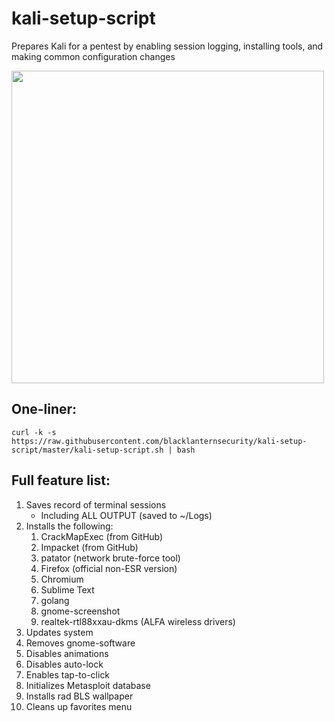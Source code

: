 # kali-setup-script

Prepares Kali for a pentest by enabling session logging, installing tools, and making common configuration changes

<img src="https://i.imgur.com/pXh7AUu.png" width=500>

## One-liner:

~~~
curl -k -s https://raw.githubusercontent.com/blacklanternsecurity/kali-setup-script/master/kali-setup-script.sh | bash
~~~

## Full feature list:

1. Saves record of terminal sessions
	- Including ALL OUTPUT (saved to ~/Logs)
1. Installs the following:
	1. CrackMapExec (from GitHub)
	1. Impacket (from GitHub)
	1. patator (network brute-force tool)
	1. Firefox (official non-ESR version)
	1. Chromium
	1. Sublime Text
	1. golang
	1. gnome-screenshot
	1. realtek-rtl88xxau-dkms (ALFA wireless drivers)
1. Updates system
1. Removes gnome-software
1. Disables animations
1. Disables auto-lock
1. Enables tap-to-click
1. Initializes Metasploit database
1. Installs rad BLS wallpaper
1. Cleans up favorites menu